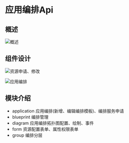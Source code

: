 # 应用编排Api

## 概述
![概述](http://easycloud.jios.org:38889/download/attachments/29264088/%E5%BA%94%E7%94%A8%E7%BC%96%E6%8E%92%20%281%29.png?version=1&modificationDate=1568274189482&api=v2 "概述")

## 组件设计
![资源申请、修改](http://easycloud.jios.org:38889/download/attachments/29264088/image2019-9-12_15-29-43.png?version=1&modificationDate=1568273382440&api=v2 "资源申请")

![应用编排](http://easycloud.jios.org:38889/download/attachments/29264088/image2019-9-12_15-41-32.png?version=1&modificationDate=1568274091429&api=v2 "应用编排")

## 模块介绍

* application 应用编排(新增、编辑编排模板)、编排服务申请
* blueprint 编排管理
* diagram 应用编排拓扑图配置、绘制、事件
* form 资源配置表单、属性权限表单
* group 编排分层

